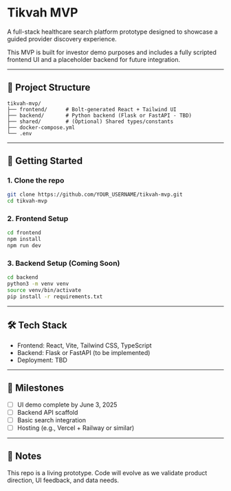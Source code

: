 # Tikvah MVP

A full-stack healthcare search platform prototype designed to showcase a guided provider discovery experience.

This MVP is built for investor demo purposes and includes a fully scripted frontend UI and a placeholder backend for future integration.

---

## 📁 Project Structure

    tikvah-mvp/
    ├── frontend/      # Bolt-generated React + Tailwind UI
    ├── backend/       # Python backend (Flask or FastAPI - TBD)
    ├── shared/        # (Optional) Shared types/constants
    ├── docker-compose.yml
    └── .env

---

## 🚀 Getting Started

### 1. Clone the repo

```bash
git clone https://github.com/YOUR_USERNAME/tikvah-mvp.git
cd tikvah-mvp
```

### 2. Frontend Setup

```bash
cd frontend
npm install
npm run dev
```

### 3. Backend Setup (Coming Soon)

```bash
cd backend
python3 -m venv venv
source venv/bin/activate
pip install -r requirements.txt
```

---

## 🛠 Tech Stack

- Frontend: React, Vite, Tailwind CSS, TypeScript
- Backend: Flask or FastAPI (to be implemented)
- Deployment: TBD

---

## 📅 Milestones

- [ ] UI demo complete by June 3, 2025
- [ ] Backend API scaffold
- [ ] Basic search integration
- [ ] Hosting (e.g., Vercel + Railway or similar)

---

## 🧠 Notes

This repo is a living prototype. Code will evolve as we validate product direction, UI feedback, and data needs.
